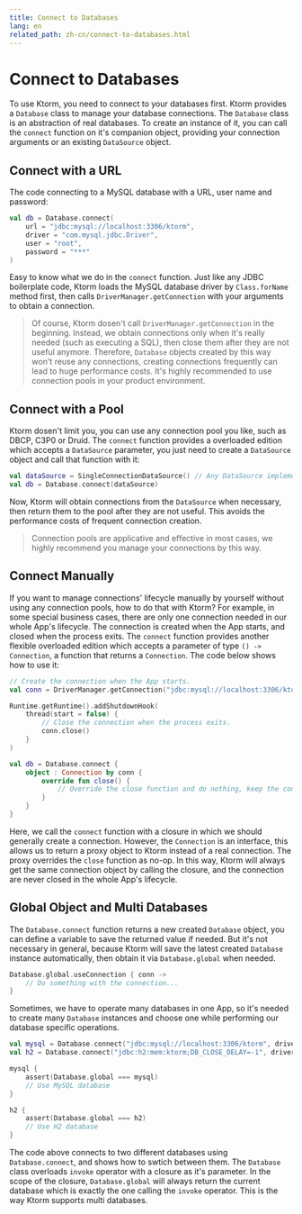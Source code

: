 ```yaml
---
title: Connect to Databases
lang: en
related_path: zh-cn/connect-to-databases.html
---
```


# Connect to Databases

To use Ktorm, you need to connect to your databases first. Ktorm provides a `Database` class to manage your database connections. The `Database` class is an abstraction of real databases. To create an instance of it, you can call the `connect` function on it's companion object, providing your connection arguments or an existing `DataSource` object. 

## Connect with a URL

The code connecting to a MySQL database with a URL, user name and password: 

````kotlin
val db = Database.connect(
    url = "jdbc:mysql://localhost:3306/ktorm", 
    driver = "com.mysql.jdbc.Driver", 
    user = "root", 
    password = "***"
)
````

Easy to know what we do in the `connect` function. Just like any JDBC boilerplate code, Ktorm loads the MySQL database driver by `Class.forName` method first, then calls `DriverManager.getConnection` with your arguments to obtain a connection. 

> Of course, Ktorm dosen't call `DriverManager.getConnection` in the beginning. Instead, we obtain connections only when it's really needed (such as executing a SQL), then close them after they are not useful anymore. Therefore, `Database` objects created by this way won't reuse any connections, creating connections frequently can lead to huge performance costs. It's highly recommended to use connection pools in your product environment. 

## Connect with a Pool

Ktorm dosen't limit you, you can use any connection pool you like, such as DBCP, C3P0 or Druid. The `connect` function provides a overloaded edition which accepts a `DataSource` parameter, you just need to create a `DataSource` object and call that function with it: 

````kotlin
val dataSource = SingleConnectionDataSource() // Any DataSource implementation is OK. 
val db = Database.connect(dataSource)
````

Now, Ktorm will obtain connections from the `DataSource` when necessary, then return them to the pool after they are not useful. This avoids the performance costs of frequent connection creation. 

> Connection pools are applicative and effective in most cases, we highly recommend you manage your connections by this way. 

## Connect Manually

If you want to manage connections' lifecycle manually by yourself without using any connection pools, how to do that with Ktorm? For example, in some special business cases, there are only one connection needed in our whole App's lifecycle. The connection is created when the App starts, and closed when the process exits. The `connect` function provides another flexible overloaded edition which accepts a parameter of type `() -> Connection`, a function that returns a `Connection`. The code below shows how to use it: 

````kotlin
// Create the connection when the App starts. 
val conn = DriverManager.getConnection("jdbc:mysql://localhost:3306/ktorm")

Runtime.getRuntime().addShutdownHook(
    thread(start = false) {
        // Close the connection when the process exits. 
        conn.close()
    }
)

val db = Database.connect {
    object : Connection by conn {
        override fun close() {
            // Override the close function and do nothing, keep the connection open. 
        }
    }
}
````

Here, we call the `connect` function with a closure in which we should generally create a connection. However, the `Connection` is an interface, this allows us to return a proxy object to Ktorm instead of a real connection. The proxy overrides the `close` function as no-op. In this way, Ktorm will always get the same connection object by calling the closure, and the connection are never closed in the whole App's lifecycle. 

## Global Object and Multi Databases

The `Database.connect` function returns a new created `Database` object, you can define a variable to save the returned value if needed. But it's not necessary in general, because Ktorm will save the latest created `Database` instance automatically, then obtain it via `Database.global` when needed. 

````kotlin
Database.global.useConnection { conn -> 
    // Do something with the connection...
}
````

Sometimes, we have to operate many databases in one App, so it's needed to create many `Database` instances and choose one while performing our database specific operations. 

```kotlin
val mysql = Database.connect("jdbc:mysql://localhost:3306/ktorm", driver = "com.mysql.jdbc.Driver")
val h2 = Database.connect("jdbc:h2:mem:ktorm;DB_CLOSE_DELAY=-1", driver = "org.h2.Driver")

mysql {
    assert(Database.global === mysql)
    // Use MySQL database
}

h2 {
    assert(Database.global === h2)
    // Use H2 database
}
```

The code above connects to two different databases using `Database.connect`, and shows how to swtich between them. The `Database` class overloads `invoke` operator with a closure as it's parameter. In the scope of the closure, `Database.global` will always return the current database which is exactly the one calling the `invoke` operator. This is the way Ktorm supports multi databases. 